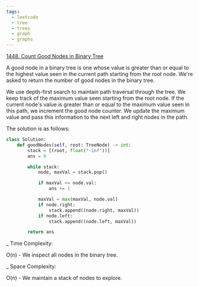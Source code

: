 ```yaml
---
tags:
  - leetcode
  - tree
  - trees
  - graph
  - graphs
---
```


<a href="https://leetcode.com/problems/count-good-nodes-in-binary-tree/">
1448. Count Good Nodes in Binary Tree</a>

A good node in a binary tree is one whose value is greater than or equal to the
highest value seen in the current path starting from the root node. We're asked
to return the number of good nodes in the binary tree.

We use depth-first search to maintain path traversal through the tree. We keep
track of the maximum value seen starting from the root node. If the current
node's value is greater than or equal to the maximum value seen in this path, we
increment the good node counter. We update the maximum value and pass this
information to the next left and right nodes in the path.

The solution is as follows:

```python
class Solution:
    def goodNodes(self, root: TreeNode) -> int:
        stack = [(root, float("-inf"))]
        ans = 0

        while stack:
            node, maxVal = stack.pop()

            if maxVal <= node.val:
                ans += 1

            maxVal = max(maxVal, node.val)
            if node.right:
                stack.append((node.right, maxVal))
            if node.left:
                stack.append((node.left, maxVal))

        return ans
```

\_ Time Complexity:

O(n) - We inspect all nodes in the binary tree.

\_ Space Complexity:

O(n) - We maintain a stack of nodes to explore.

